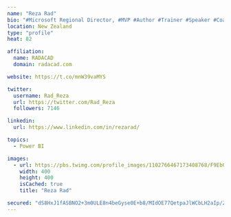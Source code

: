 ```yaml
---
name: "Reza Rad"
bio: "#Microsoft Regional Director, #MVP #Author #Trainer #Speaker #Coach #Consultant #PowerBI "
location: New Zealand
type: "profile"
heat: 82

affiliation:
  name: RADACAD
  domain: radacad.com

website: https://t.co/mnW39vaMYS

twitter:
  username: Rad_Reza
  url: https://twitter.com/Rad_Reza
  followers: 7146

linkedin:
  url: https://www.linkedin.com/in/rezarad/

topics:
  - Power BI

images:
  - url: https://pbs.twimg.com/profile_images/1102766467173408768/F9EbQENa_400x400.png
    width: 400
    height: 400
    isCached: true
    title: "Reza Rad"

secured: "dS8HxJ1fASBNO2+3m0ULE8n4beGyse0E+b8/MIdOE77QetpaJlWCbLH2aIp/ZZ5mjhB0fM4urNtHN8r6Q/IPfShlbbPk7jd6nRe0rVBOQc0p3r58S7ZnxNUDtHCiGlnH2wyDzjUclT4UIeCQRvAXyHApiZhg/94Mn+NVRjlgtgu7RvWlnV/aR6AjolOvq54lUbEbIWr/diRqQ1Xxj3EyGqWkuYiGScx+sNWgGyaSjQlPkOkbSXmeYdeLCWb+nIZF+uLghn1YEcU6UMEXbDZbfOF+MAQjiqSnuO5iiuf1AhShT/FIxZRBad50kR55UCGZWGVC4r2Eml1i7shBiVYeYqF6KVNr4k+r/LST4jw7/9qtwAL3i11sapaHdjEvMHn6MGPVK8tPKvvbxnYJ1nVTPBNDOX86iqwkuIoDzF1iqnQ=;8QSO2LF5zLtbmGwiFmXeDQ=="
---
```


